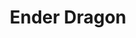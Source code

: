 ---
title: "Ender Dragon"
draft: false
category: "Self Hosted"
weight: 1

product:
  id: "ender-dragon"
  name: "Ender Dragon"
  price: "195.00"

  customFields:
    - name: "CPU"
      type: "readonly"
      value: "4"

    - name: "RAM"
      type: "readonly"
      value: "4 GiB"

    - name: "STORAGE"
      value: "32GiB|64GiB[+10]|128GiB[+30]"

    - name: "WIFI"
      type: "checkbox"
      value: "true[10]|false"

    - name: "nodemodel"
      type: "hidden"
      value: "selfhost"

  selectedPlan: "monthly-plan"

  availablePlans:
    - id: "monthly-plan"
      name: "Monthly Subscription"
      itemPrice: 195.00

---